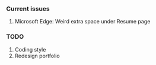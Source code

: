 ### Current issues
1. Microsoft Edge: Weird extra space under Resume page

### TODO
1. Coding style
2. Redesign portfolio